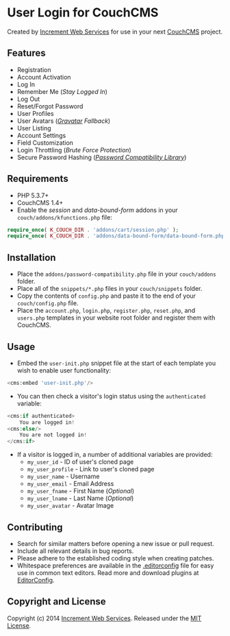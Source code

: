 # User Login for CouchCMS
Created by [Increment Web Services](http://incrementwebservices.com/) for use in your next [CouchCMS](http://www.couchcms.com/) project.


## Features
- Registration
- Account Activation
- Log In
- Remember Me (*Stay Logged In*)
- Log Out
- Reset/Forgot Password
- User Profiles
- User Avatars (*[Gravatar](http://gravatar.com/) Fallback*)
- User Listing
- Account Settings
- Field Customization
- Login Throttling (*Brute Force Protection*)
- Secure Password Hashing (*[Password Compatibility Library](https://github.com/ircmaxell/password_compat)*)


## Requirements
- PHP 5.3.7+
- CouchCMS 1.4+
- Enable the *session* and *data-bound-form* addons in your `couch/addons/kfunctions.php` file:

```PHP
require_once( K_COUCH_DIR . 'addons/cart/session.php' );
require_once( K_COUCH_DIR . 'addons/data-bound-form/data-bound-form.php' );
```


## Installation
- Place the `addons/password-compatibility.php` file in your `couch/addons` folder.
- Place all of the `snippets/*.php` files in your `couch/snippets` folder.
- Copy the contents of `config.php` and paste it to the end of your `couch/config.php` file.
- Place the `account.php`, `login.php`, `register.php`, `reset.php`, and `users.php` templates in your website root folder and register them with CouchCMS.


## Usage
- Embed the `user-init.php` snippet file at the start of each template you wish to enable user functionality:

```PHP
<cms:embed 'user-init.php'/>
```

- You can then check a visitor's login status using the `authenticated` variable:

```PHP
<cms:if authenticated>
	You are logged in!
<cms:else/>
	You are not logged in!
</cms:if>
```

- If a visitor is logged in, a number of additional variables are provided:
	- `my_user_id` - ID of user's cloned page
	- `my_user_profile` - Link to user's cloned page
	- `my_user_name` - Username
	- `my_user_email` - Email Address
	- `my_user_fname` - First Name (*Optional*)
	- `my_user_lname` - Last Name (*Optional*)
	- `my_user_avatar` - Avatar Image


## Contributing
- Search for similar matters before opening a new issue or pull request.
- Include all relevant details in bug reports.
- Please adhere to the established coding style when creating patches.
- Whitespace preferences are available in the [.editorconfig](.editorconfig) file for easy use in common text editors. Read more and download plugins at [EditorConfig](http://editorconfig.org/).


## Copyright and License
Copyright (c) 2014 [Increment Web Services](http://incrementwebservices.com/). Released under the [MIT License](LICENSE).
